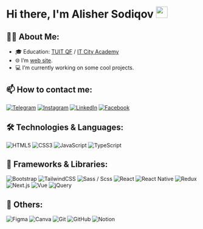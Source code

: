 # Hi there, I'm <a>Alisher Sodiqov</a> <img src="https://media.giphy.com/media/hvRJCLFzcasrR4ia7z/giphy.gif" width="30px" height="30px">

## 👨‍💻 About Me:
- 🎓 Education: <a href="https://tuitkf.uz/uz/" target="_blank">TUIT QF</a>  /  <a href="https://itcityacademy.uz/" target="_blank">IT City Academy</a>
- 🌐 I’m <a href="https://alisher-sodiqov.netlify.app" target="_blank">web site</a>.
- 💻 I’m currently working on some cool projects.

## 📫 How to contact me:
[![Telegram](https://img.shields.io/badge/-Telegram-blue?style=for-the-badge&logo=Telegram&logoColor=white)](https://t.me/Sodiqov_Alisher)
[![Instagram](https://img.shields.io/badge/-Instagram-blue?style=for-the-badge&logo=Instagram&logoColor=white)](https://instagram.com/al1sher_o9o3/)
[![LinkedIn](https://img.shields.io/badge/-LinkedIn-blue?style=for-the-badge&logo=LinkedIn&logoColor=white)](https://www.linkedin.com/in/alisher-sodiqov-491183310/)
[![Facebook](https://img.shields.io/badge/-Facebook-blue?style=for-the-badge&logo=Facebook&logoColor=white)](https://www.facebook.com/profile.php?id=100091953420281)

## 🛠 Technologies & Languages:
![HTML5](https://img.shields.io/badge/-HTML5-black?style=flat-square&logo=html5)
![CSS3](https://img.shields.io/badge/-CSS3-black?style=flat-square&logo=css3)
![JavaScript](https://img.shields.io/badge/-JavaScript-black?style=flat-square&logo=javascript)
![TypeScript](https://img.shields.io/badge/-TypeScript-black?style=flat-square&logo=typescript)

## 🧰 Frameworks & Libraries:
![Bootstrap](https://img.shields.io/badge/-Bootstrap-black?style=flat-square&logo=bootstrap)
![TailwindCSS](https://img.shields.io/badge/-TailwindCSS-black?style=flat-square&logo=tailwindcss)
![Sass / Scss](https://img.shields.io/badge/-Sass-black?style=flat-square&logo=sass)
![React](https://img.shields.io/badge/-React-black?style=flat-square&logo=react)
![React Native](https://img.shields.io/badge/-React%20Native-black?style=flat-square&logo=react)
![Redux](https://img.shields.io/badge/-Redux-black?style=flat-square&logo=redux)
![Next.js](https://img.shields.io/badge/-Next.js-black?style=flat-square&logo=next.js)
![Vue](https://img.shields.io/badge/-Vue-black?style=flat-square&logo=vue.js)
![jQuery](https://img.shields.io/badge/-jQuery-black?style=flat-square&logo=jquery)

## 🔧 Others:
![Figma](https://img.shields.io/badge/-Figma-black?style=flat-square&logo=figma)
![Canva](https://img.shields.io/badge/-Canva-black?style=flat-square&logo=canva)
![Git](https://img.shields.io/badge/-Git-black?style=flat-square&logo=git)
![GitHub](https://img.shields.io/badge/-GitHub-black?style=flat-square&logo=github)
![Notion](https://img.shields.io/badge/-Notion-black?style=flat-square&logo=notion)

